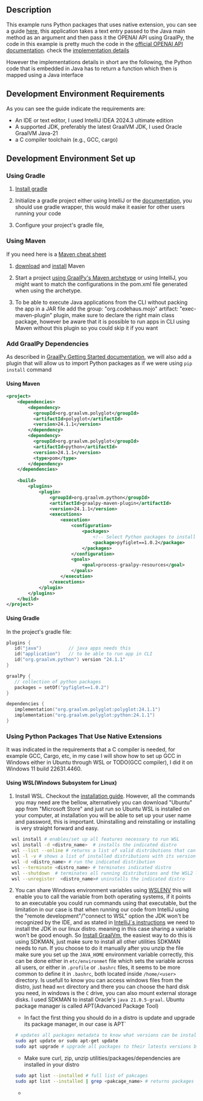 ## Description

This example runs Python packages that uses native extension, you can see a guide [here](https://github.com/graalvm/graal-languages-demos/blob/main/graalpy/graalpy-native-extensions-guide/README.md), 
this application takes a text entry passed to the Java main method as an argument and then pass it the OPENAI API using GraalPy,
the code in this example is pretty much the code in the [official OPENAI API documentation](https://platform.openai.com/docs/quickstart/create-and-export-an-api-key).
check the [implementation details](https://platform.openai.com/docs/quickstart/create-and-export-an-api-key)

However the implementations details in short are the following, the Python code that is embedded in Java has to return a function
which then is mapped using a Java interface

## Development Environment Requirements

As you can see the guide indicate the requirements are:

* An IDE or text editor, I used IntelliJ IDEA 2024.3 ultimate edition
* A supported JDK, preferably the latest GraalVM JDK, I used Oracle GraalVM Java-21
* a C compiler toolchain (e.g., GCC, cargo)

## Development Environment Set up

### Using Gradle

1. [Install gradle](https://gradle.org/install/)


2. Initialize a gradle project either using IntelliJ or the [documentation](https://docs.gradle.org/current/userguide/part1_gradle_init.html),
you should use gradle wrapper, this would make it easier for other users running your code


3. Configure your project's gradle file, 

### Using Maven
If you need here is a [Maven cheat sheet](https://medium.com/@TimvanBaarsen/maven-cheat-sheet-45942d8c0b86)

1. [download](https://maven.apache.org/download.cgi) and [install](https://maven.apache.org/install.html) Maven


2. Start a project [using GraalPy's Maven archetype](https://www.graalvm.org/latest/reference-manual/python/#maven) or using IntelliJ, you might want to match the configurations in the pom.xml file 
generated when using the archetype.

3. To be able to execute Java applications from the CLI without packing the app in a JAR file add the group: "org.codehaus.mojo" 
artifact: "exec-maven-plugin" plugin, make sure to declare the right main class package, however be aware that it is possible to run apps 
in CLI using Maven without this plugin so you could skip it if you want

### Add GraalPy Dependencies
As described in [GraalPy Getting Started documentation](https://www.graalvm.org/python/#getting-started), we will also 
add a plugin that will allow us to import Python packages as if we were using `pip install` command

#### Using Maven

```xml
<project>
    <dependencies>
        <dependency>
          <groupId>org.graalvm.polyglot</groupId>
          <artifactId>polyglot</artifactId> 
          <version>24.1.1</version>
        </dependency>
        <dependency>
          <groupId>org.graalvm.polyglot</groupId>
          <artifactId>python</artifactId> 
          <version>24.1.1</version>
          <type>pom</type>
        </dependency>
    </dependencies>
    
    <build>
        <plugins>
            <plugin>
                <groupId>org.graalvm.python</groupId>
                <artifactId>graalpy-maven-plugin</artifactId>
                <version>24.1.1</version>
                <executions>
                    <execution>
                        <configuration>
                            <packages>
                                <!-- Select Python packages to install via pip. -->
                                <package>pyfiglet==1.0.2</package>
                            </packages>
                        </configuration>
                        <goals>
                            <goal>process-graalpy-resources</goal>
                        </goals>
                    </execution>
                </executions>
            </plugin>
        </plugins>
    </build>
</project>
```

#### Using Gradle
In the project's gradle file:

 ```kts
plugins {
    id("java")          // java apps needs this
    id("application")   // to be able to run app in CLI
    id("org.graalvm.python") version "24.1.1"
}

graalPy {
    // collection of python packages
    packages = setOf("pyfiglet==1.0.2")
}

dependencies {
    implementation("org.graalvm.polyglot:polyglot:24.1.1")
    implementation("org.graalvm.polyglot:python:24.1.1")
}
 ```
### Using Python Packages That Use Native Extensions
It was indicated in the requirements that a C compiler is needed, for example GCC, Cargo, etc, in my case I will show 
how to set up GCC in Windows either in Ubuntu through WSL or TODO(GCC compiler), I did it on Windows 11 build 22631.4460.

#### Using WSL(Windows Subsystem for Linux)
1. Install WSL. Checkout the [installation guide](https://learn.microsoft.com/en-us/windows/wsl/install). However, all the commands you may need
are the bellow, alternatively you can download "Ubuntu" app from "Microsoft Store" and just run so Ubuntu WSL is installed on
your computer, at installation you will be able to set up your user name and password, this is important. Uninstalling and 
reinstalling or installing is very straight forward and easy.

```bash
  wsl install # enables/set up all features necessary to run WSL
  wsl install -d <distro_name>  # installs the indicated distro
  wsl --list --online # returns a list of valid distributions that can be installed
  wsl -l -v # shows a list of installed distributions with its version
  wsl -d <distro_name> # run the indicated distribution
  wsl --terminate <distro_name> # terminates indicated distro
  wsl --shutdown  # terminates all running distributions and the WSL2 lightweight utility virtual machine
  wsl --unregister  <distro_name># uninstalls the indicated distro 
```

2. You can share Windows environment variables using [WSLENV](https://learn.microsoft.com/en-us/windows/wsl/filesystems#share-environment-variables-between-windows-and-wsl-with-wslenv) 
this will enable you to call the variable from both operating systems, if it points to an executable you could run commands using that executable, but 
the limitation in our case is that when running our code from IntelliJ using the "remote development"/"connect to WSL" option
the JDK won't be recognized by the IDE, and as stated in [IntelliJ´s instructions](https://www.jetbrains.com/help/idea/how-to-use-wsl-development-environment-in-product.html#create_project_for_wsl)
we need to install the JDK in our linux distro. meaning in this case sharing a variable won't be good enough. So [Install GraalVm](https://www.graalvm.org/latest/getting-started/linux/), the easiest way to 
do this is using SDKMAN, just make sure to install all other utilities SDKMAN needs to run. If you choose to do it manually after you
unzip the file make sure you set up the `JAVA_HOME` environment variable correctly, this can be done either in `etc/environmet` file which
sets the variable across all users, or either in `.profile` or `.bashrc` files, it seems to be more common to define it in `.bashrc`, both 
located inside `/home/<user>` directory. Is usefull to know you can access windows files from the distro, just head `mnt` directory 
and there you can choose the hard disk you need, in windows is the `C` drive, you can also mount external storage disks.
I used SDKMAN to install Oracle's `java 21.0.5-graal`. Ubuntu package manager is called APT(Advanced Package Tool) 

    * In fact the first thing you should do in a distro is update and upgrade its package manager, in our case is APT`
    ```bash
    # updates all packages metadata to know what versions can be installed or upgraded
    sudo apt update or sudo apt-get update
    sudo apt upgrade # upgrade all packages to their latests versions based on the cache/metadata from the package tool database
    ```
    
    * Make sure curl, zip, unzip utilities/packages/dependencies are installed in your distro
   ```bash
   sudo apt list --installed # full list of pakcages
   sudo apt list --installed | grep <pakcage_name> # returns packages that matches the name
    ```
   
    * 